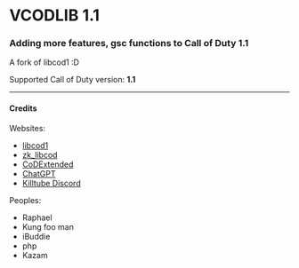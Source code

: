 # VCODLIB 1.1
### Adding more features, gsc functions to Call of Duty 1.1
A fork of libcod1 :D

Supported Call of Duty version: **1.1**
___

#### Credits

Websites:


- [libcod1](https://github.com/cod1dev/libcod1/)
- [zk_libcod](https://github.com/ibuddieat/zk_libcod/)
- [CoDExtended](https://github.com/xtnded/codextended/)
- [ChatGPT](https://chat.openai.com/)
- [Killtube Discord](https://discord.gg/7hK9da3SB5)

Peoples:


- Raphael
- Kung foo man
- iBuddie
- php
- Kazam
